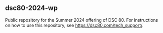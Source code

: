 ## dsc80-2024-wp

Public repository for the Summer 2024 offering of DSC 80. For instructions on how to use this repository, see https://dsc80.com/tech_support/.
